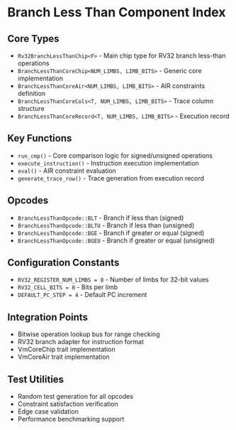 # Branch Less Than Component Index

## Core Types
- `Rv32BranchLessThanChip<F>` - Main chip type for RV32 branch less-than operations
- `BranchLessThanCoreChip<NUM_LIMBS, LIMB_BITS>` - Generic core implementation
- `BranchLessThanCoreAir<NUM_LIMBS, LIMB_BITS>` - AIR constraints definition
- `BranchLessThanCoreCols<T, NUM_LIMBS, LIMB_BITS>` - Trace column structure
- `BranchLessThanCoreRecord<T, NUM_LIMBS, LIMB_BITS>` - Execution record

## Key Functions
- `run_cmp()` - Core comparison logic for signed/unsigned operations
- `execute_instruction()` - Instruction execution implementation
- `eval()` - AIR constraint evaluation
- `generate_trace_row()` - Trace generation from execution record

## Opcodes
- `BranchLessThanOpcode::BLT` - Branch if less than (signed)
- `BranchLessThanOpcode::BLTU` - Branch if less than (unsigned)
- `BranchLessThanOpcode::BGE` - Branch if greater or equal (signed)
- `BranchLessThanOpcode::BGEU` - Branch if greater or equal (unsigned)

## Configuration Constants
- `RV32_REGISTER_NUM_LIMBS = 8` - Number of limbs for 32-bit values
- `RV32_CELL_BITS = 8` - Bits per limb
- `DEFAULT_PC_STEP = 4` - Default PC increment

## Integration Points
- Bitwise operation lookup bus for range checking
- RV32 branch adapter for instruction format
- VmCoreChip trait implementation
- VmCoreAir trait implementation

## Test Utilities
- Random test generation for all opcodes
- Constraint satisfaction verification
- Edge case validation
- Performance benchmarking support